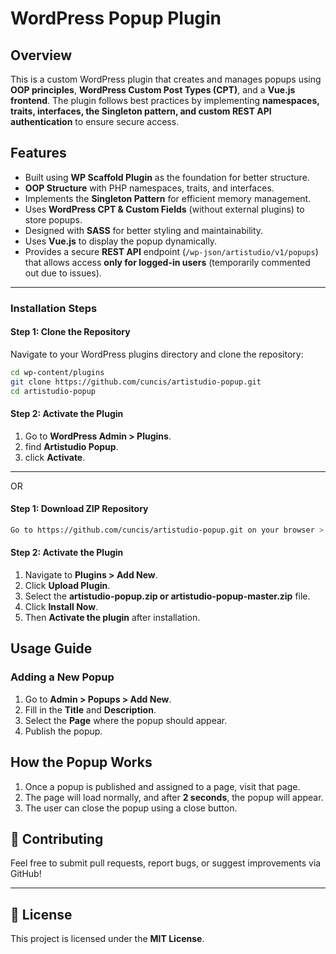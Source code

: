 # WordPress Popup Plugin

## Overview
This is a custom WordPress plugin that creates and manages popups using **OOP principles**, **WordPress Custom Post Types (CPT)**, and a **Vue.js frontend**. The plugin follows best practices by implementing **namespaces, traits, interfaces, the Singleton pattern, and custom REST API authentication** to ensure secure access.

## Features
- Built using **WP Scaffold Plugin** as the foundation for better structure.
- **OOP Structure** with PHP namespaces, traits, and interfaces.
- Implements the **Singleton Pattern** for efficient memory management.
- Uses **WordPress CPT & Custom Fields** (without external plugins) to store popups.
- Designed with **SASS** for better styling and maintainability.
- Uses **Vue.js** to display the popup dynamically.
- Provides a secure **REST API** endpoint (`/wp-json/artistudio/v1/popups`) that allows access **only for logged-in users** (temporarily commented out due to issues).

---

### Installation Steps
#### **Step 1: Clone the Repository**
Navigate to your WordPress plugins directory and clone the repository:
```sh
cd wp-content/plugins
git clone https://github.com/cuncis/artistudio-popup.git
cd artistudio-popup
```

#### **Step 2: Activate the Plugin**
1. Go to **WordPress Admin > Plugins**.
2. find **Artistudio Popup**.
3. click **Activate**.

---

OR

#### **Step 1: Download ZIP Repository**
```sh
Go to https://github.com/cuncis/artistudio-popup.git on your browser > Click [<> Code] > Select Download ZIP.
```

#### **Step 2: Activate the Plugin**
1. Navigate to **Plugins > Add New**.
2. Click **Upload Plugin**.
3. Select the **artistudio-popup.zip or artistudio-popup-master.zip** file.
4. Click **Install Now**.
5. Then **Activate the plugin** after installation.


## Usage Guide

### **Adding a New Popup**
1. Go to **Admin > Popups > Add New**.
2. Fill in the **Title** and **Description**.
3. Select the **Page** where the popup should appear.
4. Publish the popup.


## How the Popup Works
1. Once a popup is published and assigned to a page, visit that page.
2. The page will load normally, and after **2 seconds**, the popup will appear.
3. The user can close the popup using a close button.


## 🚀 Contributing
Feel free to submit pull requests, report bugs, or suggest improvements via GitHub!

---

## 📜 License
This project is licensed under the **MIT License**.

